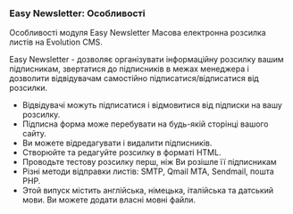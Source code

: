 
<meta http-equiv="Content-Type" content="text/html; charset=utf-8">
<h3>Easy Newsletter: Особливості </h3> 
Особливості модуля Easy Newsletter Масова електронна розсилка листів на Evolution CMS.	
<br>
<p>Easy Newsletter - дозволяє організувати інформаційну розсилку вашим підписникам, звертатися до підписників в межах менеджера і дозволити відвідувачам самостійно підписатися/відписатися від розсилки.</p>
<ul>
	<li>Відвідувачі можуть підписатися і відмовитися від підписки на вашу розсилку.</li>
	<li>Підписна форма може перебувати на будь-якій сторінці вашого сайту.</li>
	<li>Ви можете відредагувати і видалити підписників.</li>
	<li>Створюйте та редагуйте розсилку в форматі HTML.</li>
	<li>Проводьте тестову розсилку перш, ніж Ви розішле її підписникам</li>
	<li>Різні методи відправки листів: SMTP, Qmail MTA, Sendmail, пошта PHP.</li>
	<li>Этой випуск містить англійська, німецька, італійська та датський мови. Ви можете додати власні мовні файли.</li>
</ul>
